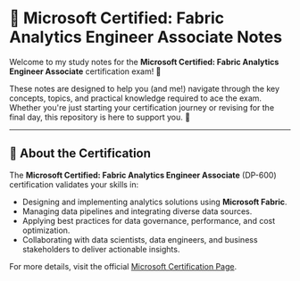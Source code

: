 # 📝 Microsoft Certified: Fabric Analytics Engineer Associate Notes

Welcome to my study notes for the **Microsoft Certified: Fabric Analytics Engineer Associate** certification exam! 🎉

These notes are designed to help you (and me!) navigate through the key concepts, topics, and practical knowledge required to ace the exam. Whether you're just starting your certification journey or revising for the final day, this repository is here to support you. 🚀

---

## 📖 About the Certification

The **Microsoft Certified: Fabric Analytics Engineer Associate** (DP-600) certification validates your skills in:
- Designing and implementing analytics solutions using **Microsoft Fabric**.
- Managing data pipelines and integrating diverse data sources.
- Applying best practices for data governance, performance, and cost optimization.
- Collaborating with data scientists, data engineers, and business stakeholders to deliver actionable insights.

For more details, visit the official [Microsoft Certification Page](https://learn.microsoft.com/en-gb/credentials/certifications/fabric-analytics-engineer-associate/?practice-assessment-type=certification).

